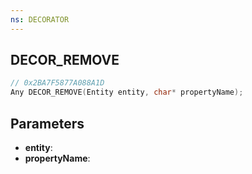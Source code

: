 ```yaml
---
ns: DECORATOR
---
```

## DECOR_REMOVE

```c
// 0x2BA7F5877A088A1D
Any DECOR_REMOVE(Entity entity, char* propertyName);
```

## Parameters
* **entity**:
* **propertyName**:
